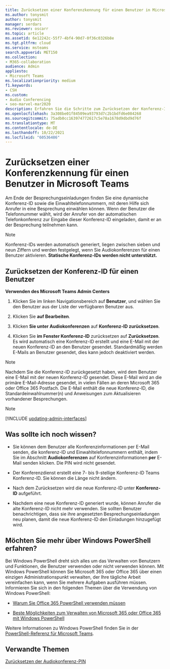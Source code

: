 ```yaml
---
title: Zurücksetzen einer Konferenzkennung für einen Benutzer in Microsoft Teams
ms.author: tonysmit
author: tonysmit
manager: serdars
ms.reviewer: oscarr
ms.topic: article
ms.assetid: 6e12242c-55f7-4bf4-90d7-0f36c0326b8e
ms.tgt.pltfrm: cloud
ms.service: msteams
search.appverid: MET150
ms.collection:
- M365-collaboration
audience: Admin
appliesto:
- Microsoft Teams
ms.localizationpriority: medium
f1.keywords:
- CSH
ms.custom:
- Audio Conferencing
- seo-marvel-mar2020
description: Erfahren Sie die Schritte zum Zurücksetzen der Konferenz-ID eines Benutzers in Microsoft Teams sowie Links zu Tools für Besprechungsaktualisierungen und -migration.
ms.openlocfilehash: 3a308be01f84509ea93793d7c2b1bdfd6e084268
ms.sourcegitcommit: 75adb0cc163974772617c5e78a1678d9dbd9d76f
ms.translationtype: MT
ms.contentlocale: de-DE
ms.lasthandoff: 10/22/2021
ms.locfileid: "60536486"
---
```

# <a name="reset-a-conference-id-for-a-user-in-microsoft-teams"></a>Zurücksetzen einer Konferenzkennung für einen Benutzer in Microsoft Teams

Am Ende der Besprechungseinladungen finden Sie eine dynamische Konferenz-ID sowie die Einwahltelefonnummern, mit deren Hilfe sich Anrufer in eine Besprechung einwählen können. Wenn der Benutzer die Telefonnummer wählt, wird der Anrufer von der automatischen Telefonkonferenz zur Eingabe dieser Konferenz-ID eingeladen, damit er an der Besprechung teilnehmen kann.
  
> [!NOTE]
> Konferenz-IDs werden automatisch generiert, liegen zwischen sieben und neun Ziffern und werden festgelegt, wenn Sie Audiokonferenzen für einen Benutzer aktivieren. **Statische Konferenz-IDs werden nicht unterstützt.** 

## <a name="resetting-the-conference-id-for-a-user"></a>Zurücksetzen der Konferenz-ID für einen Benutzer

 **Verwenden des Microsoft Teams Admin Centers**

1. Klicken Sie im linken Navigationsbereich auf **Benutzer**, und wählen Sie den Benutzer aus der Liste der verfügbaren Benutzer aus.

2. Klicken Sie **auf Bearbeiten**.

3. Klicken **Sie unter Audiokonferenzen** auf **Konferenz-ID zurücksetzen**.

2. Klicken Sie **im Fenster Konferenz-ID** zurücksetzen auf **Zurücksetzen**. Es wird automatisch eine Konferenz-ID erstellt und eine E-Mail mit der neuen Konferenz-ID an den Benutzer gesendet. Standardmäßig werden E-Mails an Benutzer gesendet, dies kann jedoch deaktiviert werden.   
    
> [!NOTE]
> Nachdem Sie die Konferenz-ID zurückgesetzt haben, wird dem Benutzer eine E-Mail mit der neuen Konferenz-ID gesendet. Diese E-Mail wird an die primäre E-Mail-Adresse gesendet, in vielen Fällen an deren Microsoft 365 oder Office 365 Postfach. Die E-Mail enthält die neue Konferenz-ID, die Standardeinwahlnummer(n) und Anweisungen zum Aktualisieren vorhandener Besprechungen. 
  
> [!Note]
> [!INCLUDE [updating-admin-interfaces](includes/updating-admin-interfaces.md)]

## <a name="what-else-should-i-know"></a>Was sollte ich noch wissen?

- Sie können dem Benutzer alle Konferenzinformationen per E-Mail senden, die konferenz-ID und Einwahltelefonnummern enthält, indem Sie im Abschnitt **Audiokonferenzen** auf Konferenzinformationen **per** E-Mail senden klicken. Die PIN wird nicht gesendet.
    
- Der Konferenzdienst erstellt eine 7- bis 9-stellige Konferenz-ID Teams Konferenz-ID. Sie können die Länge nicht ändern.
    
- Nach dem Zurücksetzen wird die neue Konferenz-ID unter **Konferenz-ID** aufgeführt.
    
- Nachdem eine neue Konferenz-ID generiert wurde, können Anrufer die alte Konferenz-ID nicht mehr verwenden. Sie sollten Benutzer benachrichtigen, dass sie ihre angesetzten Besprechungseinladungen neu planen, damit die neue Konferenz-ID den Einladungen hinzugefügt wird. 

## <a name="want-to-know-more-about-windows-powershell"></a>Möchten Sie mehr über Windows PowerShell erfahren?

Bei Windows PowerShell dreht sich alles um das Verwalten von Benutzern und Funktionen, die Benutzer verwenden oder nicht verwenden können. Mit Windows PowerShell können Sie Microsoft 365 oder Office 365 über einen einzigen Administrationspunkt verwalten, der Ihre tägliche Arbeit vereinfachen kann, wenn Sie mehrere Aufgaben ausführen müssen. Informieren Sie sich in den folgenden Themen über die Verwendung von Windows PowerShell:
    
  - [Warum Sie Office 365 PowerShell verwenden müssen](/microsoft-365/enterprise/why-you-need-to-use-microsoft-365-powershell)
    
  - [Beste Möglichkeiten zum Verwalten von Microsoft 365 oder Office 365 mit Windows PowerShell](/previous-versions//dn568025(v=technet.10))
    
Weitere Informationen zu Windows PowerShell finden Sie in der [PowerShell-Referenz für Microsoft Teams](/powershell/module/teams/?view=teams-ps&preserve-view=true).
    
## <a name="related-topics"></a>Verwandte Themen

[Zurücksetzen der Audiokonferenz-PIN](reset-the-audio-conferencing-pin-in-teams.md)